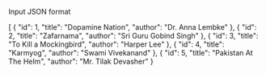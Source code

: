 Input JSON format

[
    {
        "id": 1,
        "title": "Dopamine Nation",
        "author": "Dr. Anna Lembke"
    },
    {
        "id": 2,
        "title": "Zafarnama",
        "author": "Sri Guru Gobind Singh"
    },
    {
        "id": 3,
        "title": "To Kill a Mockingbird",
        "author": "Harper Lee"
    },
    {
        "id": 4,
        "title": "Karmyog",
        "author": "Swami Vivekanand"
    },
    {
        "id": 5,
        "title": "Pakistan At The Helm",
        "author": "Mr. Tilak Devasher"
    }
